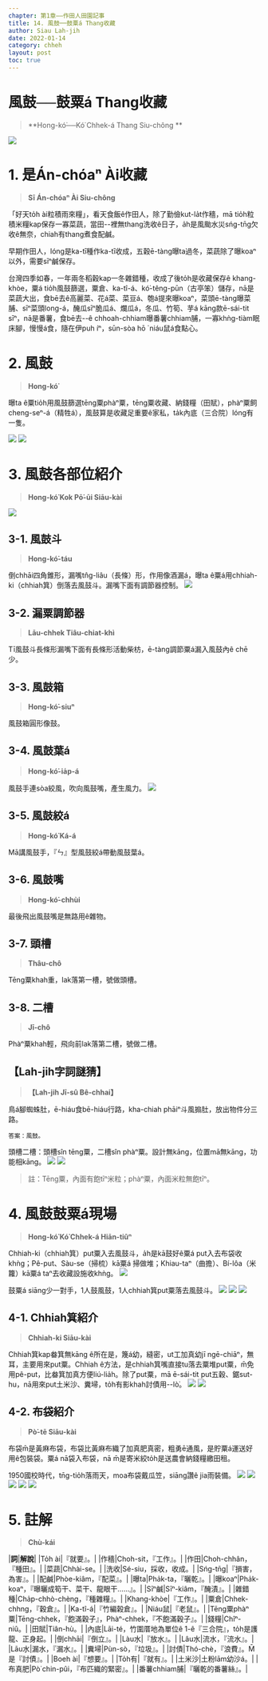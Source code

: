 ```yaml
---
chapter: 第1章——作田人田園記事
title: 14. 風鼓──鼓粟á Thang收藏
author: Siau Lah-jih
date: 2022-01-14
category: chheh
layout: post
toc: true
---
```


# 風鼓──鼓粟á Thang收藏
> **Hong-kó͘──Kó͘ Chhek-á Thang Siu-chông ** 

![](../too5/05/5-3-4.風鼓鼓粟.jpg)

# 1. 是Án-chóaⁿ Ài收藏
> **Sī Án-chóaⁿ Ài Siu-chông**

「好天to̍h ài粒積雨來糧」，看天食飯ê作田人，除了勤儉kut-la̍t作穡，mā tio̍h粒積米糧kap保存一寡菜蔬，當田--裡無thang洗收ê日子，a̍h是風颱水災sńg-tn̄g欠收ê無奈，chiah有thang煮食配鹹。

早期作田人，lóng是ka-tī種作ka-tī收成，五穀ē-tàng曝ta過冬，菜蔬除了曝koaⁿ以外，需要sīⁿ鹹保存。

台灣四季如春，一年兩冬稻穀kap一冬雜錯種，收成了後to̍h是收藏保存ê khang-khòe，粟á tio̍h風鼓篩選，粟倉、ka-tî-á、kó͘-têng-pūn（古亭笨）儲存，nā是菜蔬大出，食bē去ê高麗菜、花á菜、菜豆á、匏á提來曝koaⁿ，菜頭ē-tàng曝菜脯、sīⁿ菜頭long-á，醃瓜sīⁿ脆瓜á、爛瓜á，冬瓜、竹筍、芋á kāng款ē-sái-tit sīⁿ，nā是番薯，食bē去--ê chhoah-chhiam曝番薯chhiam脯，一寡khǹg-tiàm眠床腳，慢慢á食，隨在伊puh íⁿ，sūn-sòa hō ͘ niáu鼠á食點心。

# 2. 風鼓
> **Hong-kó͘**

曝ta ê粟tio̍h用風鼓篩選tēng粟phàⁿ粟，tēng粟收藏、納錢糧（田賦），phàⁿ粟飼cheng-seⁿ-á（精牲á），風鼓算是收藏足重要ê家私，ta̍k內底（三合院）lóng有一隻。

![](../too5/05/5-2-1.風鼓部位名.jpg)
![](../too5/05/5-2-3.風鼓構造.jpg)

# 3. 風鼓各部位紹介
> **Hong-kó͘ Kok Pō͘-ūi Siāu-kài**

![](../too5/05/5-2-2.風鼓結構.jpg)

## 3-1. 風鼓斗
> **Hong-kó͘-táu**

倒chhāi四角錐形，漏嘴tn̂g-liâu（長條）形，作用像酒漏á，曝ta ê粟á用chhiah-ki（chhiah箕）倒落去風鼓斗。漏嘴下面有調節器控制。
![](../too5/05/5-2-5.風鼓斗.jpg)

## 3-2. 漏粟調節器
> **Lāu-chhek Tiâu-chiat-khì**

Tī風鼓斗長條形漏嘴下面有長條形活動柴枋，ē-tàng調節粟á漏入風鼓內ê chē少。

## 3-3. 風鼓箱
> **Hong-kó͘-siuⁿ**

風鼓箱圓形像鼓。

## 3-4. 風鼓葉á
> **Hong-kó͘-ia̍p-á**

風鼓手連sòa絞風，吹向風鼓嘴，產生風力。
![](../too5/05/5-2-6.風鼓葉仔.jpg)

## 3-5. 風鼓絞á
> **Hong-kó͘ Ká-á**

Mā講風鼓手，『ㄣ』型風鼓絞á帶動風鼓葉á。

## 3-6. 風鼓嘴
> **Hong-kó͘-chhùi**

最後飛出風鼓嘴是無路用ê雜物。

## 3-7. 頭槽
> **Thâu-chô**

Tēng粟khah重，lak落第一槽，號做頭槽。

## 3-8. 二槽
> **Jī-chô**

Phàⁿ粟khah輕，飛向前lak落第二槽，號做二槽。

## 【Lah-jih字詞謎猜】
>**【Lah-jih Jī-sû Bê-chhai】**

鳥á腳蜘蛛肚，ē-hiáu食bē-hiáu行路，kha-chiah phāiⁿ斗風搧肚，放出物件分三路。

    答案：風鼓。

頭槽二槽：頭槽sîn tēng粟，二槽sîn phàⁿ粟。設計無kāng，位置mā無kāng，功能相kāng。
![](../too5/05/5-2-7.風鼓.jpg)
![](../too5/05/5-2-4.風鼓.jpg)

> 註：Tēng粟，內面有飽tīⁿ米粒；phàⁿ粟，內面米粒無飽tīⁿ。

# 4. 風鼓鼓粟á現場
> **Hong-kó͘ Kó͘ Chhek-á Hiān-tiûⁿ**

Chhiah-ki（chhiah箕）put粟入去風鼓斗，a̍h是kā鼓好ê粟á put入去布袋收khǹg；Pê-put、Sàu-se（掃梳）kā粟á 掃做堆；Khiau-taⁿ（曲擔）、Bí-lôa（米籮）kā粟á taⁿ去收藏設施收khǹg。
![](../too5/05/5-3-1.風鼓鼓粟現場.jpg)

鼓粟á siāng少一對手，1人鼓風鼓，1人chhiah箕put粟落去風鼓斗。
![](../too5/05/5-3-2.風鼓鼓粟.jpg)
![](../too5/05/5-3-3.風鼓鼓粟.jpg)
![](../too5/05/5-4-1.柫粟工具.jpg)

##  4-1. Chhiah箕紹介
> **Chhiah-ki Siāu-kài**

Chhiah箕kap畚箕無kāng ê所在是，篾á幼，縫密，ut工加真幼jī ngē-chiāⁿ，無耳，主要用來put粟。Chhiah ê方法，是chhiah箕嘴直接tu落去粟堆put粟，m̄免用pê-put，比畚箕加真方便liú-lia̍h。除了put粟，mā ē-sái-tit put五穀、鋸sut-hu，nā用來put土米沙、糞埽，to̍h有影khah討債用--lò͘。
![](../too5/05/5-4-2.鍤箕.jpg)
![](../too5/05/5-4-3.鍤箕.jpg)

## 4-2. 布袋紹介
> **Pò͘-tē Siāu-kài**

布袋m̄是黃麻布袋，布袋比黃麻布織了加真肥真密，粗勇ē通風，是貯粟á運送好用ê包裝袋。粟á nā袋入布袋，nā m̄是寄米絞to̍h是送農會納錢糧繳田租。

1950國校時代，tn̄g-tio̍h落雨天，moa布袋戴瓜笠，siāng讚ê jia雨裝備。
![](../too5/05/5-12-1.布袋.jpg)
![](../too5/05/5-12-2.布袋.jpg)
![](../too5/05/5-12-3.布袋.jpg)
![](../too5/05/5-12-4.布袋.jpg)
![](../too5/05/5-12-5.布袋.jpg)

# 5. 註解
> **Chù-kái**

|**詞**|**解說**|
|To̍h ài|『就要』。|
|作穡|Choh-sit，『工作』。|
|作田|Choh-chhân，『種田』。|
|菜蔬|Chhài-se。|
|洗收|Sé-siu，採收，收成。|
|Sńg-tn̄g|『損害，為害』。|
|配鹹|Phòe-kiâm，『配菜』。|
|曝ta|Pha̍k-ta，『曬乾』。|
|曝koaⁿ|Pha̍k-koaⁿ，『曝曬成筍干、菜干、龍眼干……』。|
|Sīⁿ鹹|Sīⁿ-kiâm，『醃漬』。|
|雜錯種|Cha̍p-chhò-chèng，『種雜糧』。|
|Khang-khòe|『工作』。|
|粟倉|Chhek-chhng，『穀倉』。|
|Ka-tî-á|『竹編榖倉』。|
|Niáu鼠|『老鼠』。|
|Tēng粟phàⁿ粟|Tēng-chhek，『飽滿穀子』，Phàⁿ-chhek，『不飽滿穀子』。|
|錢糧|Chîⁿ-niû。|
|田賦|Tiân-hù。|
|內底|Lāi-té，竹圍厝地為單位ê 1-ê『三合院』，to̍h是護龍、正身起。|
|倒chhāi|『倒立』。|
|Làu水|『放水』。|
|Lâu水|流水，『流水』。|
|Lāu水|漏水，『漏水』。|
|糞埽|Pùn-sò，『垃圾』。|
|討債|Thó-chè，『浪費』。M̄是『討債』。|
|Boeh ài|『想要』。|
|To̍h有|『就有』。|
|土米沙|土粉lām幼沙á。|
|布真肥|Pò͘ chin-pûi，『布匹織的緊密』。|
|番薯chhiam脯|『曬乾的番薯絲』。|
